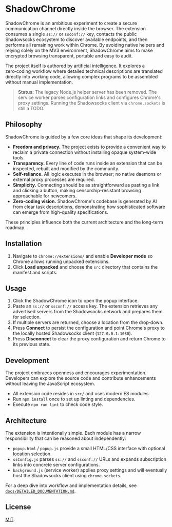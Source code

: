 # ShadowChrome

ShadowChrome is an ambitious experiment to create a secure communication channel directly inside the browser. The extension consumes a single `ss://` or `ssconf://` key, contacts the public Shadowsocks ecosystem to discover available endpoints, and then performs all remaining work within Chrome. By avoiding native helpers and relying solely on the MV3 environment, ShadowChrome aims to make encrypted browsing transparent, portable and easy to audit.

The project itself is authored by artificial intelligence. It explores a zero‑coding workflow where detailed technical descriptions are translated directly into working code, allowing complex programs to be assembled without manual implementation.

> **Status:** The legacy Node.js helper server has been removed. The service worker parses configuration links and configures Chrome's proxy settings. Running the Shadowsocks client via `chrome.sockets` is still a TODO.

## Philosophy
ShadowChrome is guided by a few core ideas that shape its development:

- **Freedom and privacy.** The project exists to provide a convenient way to reclaim a private connection without installing opaque system-wide tools.
- **Transparency.** Every line of code runs inside an extension that can be inspected, rebuilt and modified by the community.
- **Self-reliance.** All logic executes in the browser; no native daemons or external proxy processes are required.
- **Simplicity.** Connecting should be as straightforward as pasting a link and clicking a button, making censorship-resistant browsing approachable for newcomers.
- **Zero-coding vision.** ShadowChrome's codebase is generated by AI from clear task descriptions, demonstrating how sophisticated software can emerge from high-quality specifications.

These principles influence both the current architecture and the long-term roadmap.

## Installation
1. Navigate to `chrome://extensions/` and enable **Developer mode** so Chrome allows running unpacked extensions.
2. Click **Load unpacked** and choose the `src` directory that contains the manifest and scripts.

## Usage
1. Click the ShadowChrome icon to open the popup interface.
2. Paste an `ss://` or `ssconf://` access key. The extension retrieves any advertised servers from the Shadowsocks network and prepares them for selection.
3. If multiple servers are returned, choose a location from the drop‑down.
4. Press **Connect** to persist the configuration and point Chrome's proxy to the locally hosted Shadowsocks client (`127.0.0.1:1080`).
5. Press **Disconnect** to clear the proxy configuration and return Chrome to its previous state.

## Development
The project embraces openness and encourages experimentation. Developers can explore the source code and contribute enhancements without leaving the JavaScript ecosystem.

- All extension code resides in `src/` and uses modern ES modules.
- Run `npm install` once to set up linting and dependencies.
- Execute `npm run lint` to check code style.

## Architecture
The extension is intentionally simple. Each module has a narrow responsibility that can be reasoned about independently:

- `popup.html` / `popup.js` provide a small HTML/CSS interface with optional location selection.
- `ssConfig.js` parses `ss://` and `ssconf://` URLs and expands subscription links into concrete server configurations.
- `background.js` (service worker) applies proxy settings and will eventually host the Shadowsocks client using `chrome.sockets`.

For a deep dive into workflow and implementation details, see [`docs/DETAILED_DOCUMENTATION.md`](docs/DETAILED_DOCUMENTATION.md).

## License
[MIT](LICENSE).
